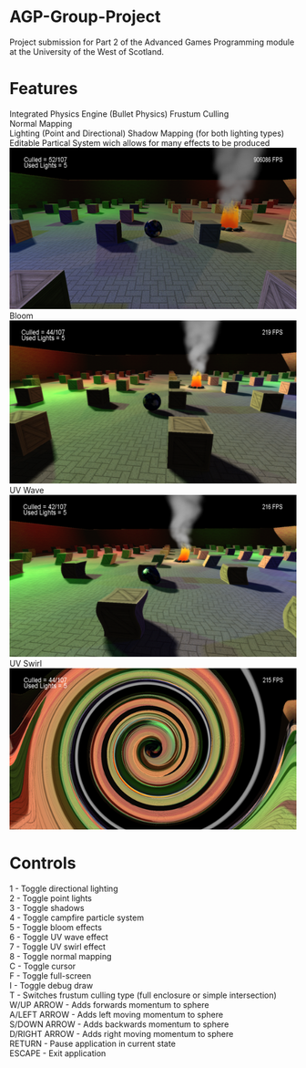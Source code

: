 # AGP-Group-Project  
Project submission for Part 2 of the Advanced Games Programming module at the University of the West of Scotland.

# Features  
Integrated Physics Engine (Bullet Physics)
Frustum Culling  
Normal Mapping  
Lighting (Point and Directional)
Shadow Mapping (for both lighting types)  
Editable Partical System wich allows for many effects to be produced  
![Alt text](/Screenshots/AllLightsandShadows.png?raw=true)  
Bloom  
![Alt text](/Screenshots/Bloom.png?raw=true)  
UV Wave  
![Alt text](/Screenshots/Wave.png?raw=true)  
UV Swirl  
![Alt text](/Screenshots/Swirl.png?raw=true)  

# Controls  
1	- Toggle directional lighting  
2	- Toggle point lights  
3	- Toggle shadows  
4	- Toggle campfire particle system  
5	- Toggle bloom effects  
6	- Toggle UV wave effect  
7	- Toggle UV swirl effect  
8	- Toggle normal mapping  
C	- Toggle cursor  
F	- Toggle full-screen  
I	- Toggle debug draw  
T	- Switches frustum culling type (full enclosure or simple intersection)  
W/UP ARROW - Adds forwards momentum to sphere  
A/LEFT ARROW - Adds left moving momentum to sphere  
S/DOWN ARROW - Adds backwards momentum to sphere  
D/RIGHT ARROW	- Adds right moving momentum to sphere  
RETURN - Pause application in current state  
ESCAPE - Exit application  
